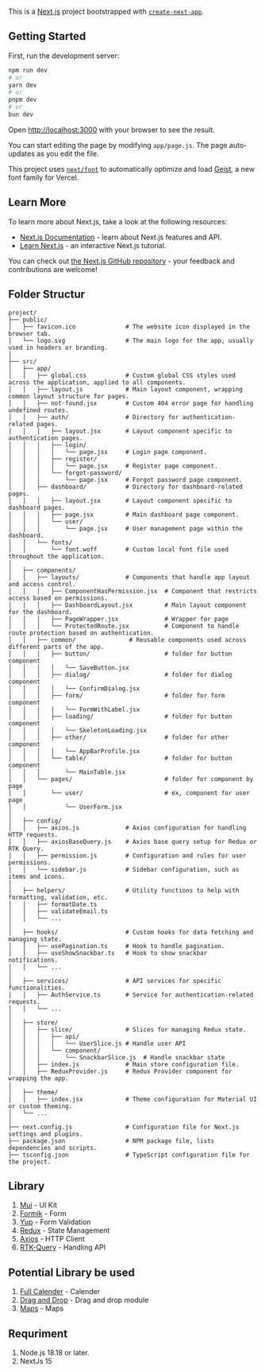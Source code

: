 This is a [Next.js](https://nextjs.org) project bootstrapped with [`create-next-app`](https://nextjs.org/docs/app/api-reference/cli/create-next-app).

## Getting Started

First, run the development server:

```bash
npm run dev
# or
yarn dev
# or
pnpm dev
# or
bun dev
```

Open [http://localhost:3000](http://localhost:3000) with your browser to see the result.

You can start editing the page by modifying `app/page.js`. The page auto-updates as you edit the file.

This project uses [`next/font`](https://nextjs.org/docs/app/building-your-application/optimizing/fonts) to automatically optimize and load [Geist](https://vercel.com/font), a new font family for Vercel.

## Learn More

To learn more about Next.js, take a look at the following resources:

- [Next.js Documentation](https://nextjs.org/docs) - learn about Next.js features and API.
- [Learn Next.js](https://nextjs.org/learn) - an interactive Next.js tutorial.

You can check out [the Next.js GitHub repository](https://github.com/vercel/next.js) - your feedback and contributions are welcome!

## Folder Structur

```plaintext
project/
├── public/
│   ├── favicon.ico              # The website icon displayed in the browser tab.
│   └── logo.svg                 # The main logo for the app, usually used in headers or branding.
│
├── src/
│   ├── app/
│   │   ├── global.css           # Custom global CSS styles used across the application, applied to all components.
│   │   ├── layout.js            # Main layout component, wrapping common layout structure for pages.
│   │   ├── not-found.jsx        # Custom 404 error page for handling undefined routes.
│   │   ├── auth/                # Directory for authentication-related pages.
│   │   │   ├── layout.jsx       # Layout component specific to authentication pages.
│   │   │   ├── login/
│   │   │   │   └── page.jsx     # Login page component.
│   │   │   ├── register/
│   │   │   │   └── page.jsx     # Register page component.
│   │   │   └── forgot-password/
│   │   │       └── page.jsx     # Forgot password page component.
│   │   ├── dashboard/           # Directory for dashboard-related pages.
│   │   │   ├── layout.jsx       # Layout component specific to dashboard pages.
│   │   │   ├── page.jsx         # Main dashboard page component.
│   │   │   └── user/
│   │   │       └── page.jsx     # User management page within the dashboard.
│   │   └── fonts/
│   │       └── font.woff        # Custom local font file used throughout the application.
│
│   ├── components/
│   │   ├── layouts/             # Components that handle app layout and access control.
│   │   │   ├── ComponentHasPermission.jsx  # Component that restricts access based on permissions.
│   │   │   ├── DashboardLayout.jsx         # Main layout component for the dashboard.
│   │   │   ├── PageWrapper.jsx             # Wrapper for page
│   │   │   └── ProtectedRoute.jsx          # Component to handle route protection based on authentication.
│   │   ├── common/               # Reusable components used across different parts of the app.
│   │   │   ├── button/                     # folder for button component
│   │   │   │   └── SaveButton.jsx         
│   │   │   ├── dialog/                     # folder for dialog component
│   │   │   │   └── ConfirmDialog.jsx       
│   │   │   ├── form/                       # folder for form component
│   │   │   │   └── FormWithLabel.jsx      
│   │   │   ├── loading/                    # folder for button component
│   │   │   │   └── SkeletonLoading.jsx     
│   │   │   ├── other/                      # folder for other component
│   │   │   │   └── AppBarProfile.jsx       
│   │   │   └── table/                      # folder for button component
│   │   │       └── MainTable.jsx           
│   │   └── pages/                          # folder for component by page
│   │       └── user/                       # ex, component for user page
│   │           └── UserForm.jsx            
│
│   ├── config/
│   │   ├── axios.js             # Axios configuration for handling HTTP requests.
│   │   ├── axiosBaseQuery.js    # Axios base query setup for Redux or RTK Query.
│   │   ├── permission.js        # Configuration and rules for user permissions.
│   │   └── sidebar.js           # Sidebar configuration, such as items and icons.
│
│   ├── helpers/                 # Utility functions to help with formatting, validation, etc.
│   │   ├── formatDate.ts        
│   │   ├── validateEmail.ts     
│   │   └── ...
│
│   ├── hooks/                   # Custom hooks for data fetching and managing state.
│   │   ├── usePagination.ts     # Hook to handle pagination.
│   │   ├── useShowSnackbar.ts   # Hook to show snackbar notifications.
│   │   └── ...
│
│   ├── services/                # API services for specific functionalities.
│   │   ├── AuthService.ts       # Service for authentication-related requests.
│   │   └── ...
│
│   ├── store/
│   │   ├── slice/               # Slices for managing Redux state.
│   │   │   ├── api/
│   │   │   │   └── UserSlice.js # Handle user API
│   │   │   └── component/
│   │   │       └── SnackbarSlice.js  # Handle snackbar state
│   │   ├── index.js             # Main store configuration file.
│   │   ├── ReduxProvider.js     # Redux Provider component for wrapping the app.
│
│   ├── theme/
│   │   ├── index.jsx            # Theme configuration for Material UI or custom theming.
│   └── ...
│
├── next.config.js               # Configuration file for Next.js settings and plugins.
├── package.json                 # NPM package file, lists dependencies and scripts.
├── tsconfig.json                # TypeScript configuration file for the project.
```

## Library
1. [Mui](https://mui.com) - UI Kit
2. [Formik](https://formik.org) - Form
3. [Yup](https://www.npmjs.com/package/yup) - Form Validation
4. [Redux](https://react-redux.js.org/) - State Management
5. [Axios](https://axios-http.com/) - HTTP Client
6. [RTK-Query](https://redux-toolkit.js.org/rtk-query) - Handling API

## Potential Library be used
1. [Full Calender](https://fullcalendar.io/docs/react) - Calender
2. [Drag and Drop](https://react-dnd.github.io/) - Drag and drop module
2. [Maps](https://leafletjs.com/) - Maps

## Requriment
1. Node.js 18.18 or later.
2. NextJs 15


